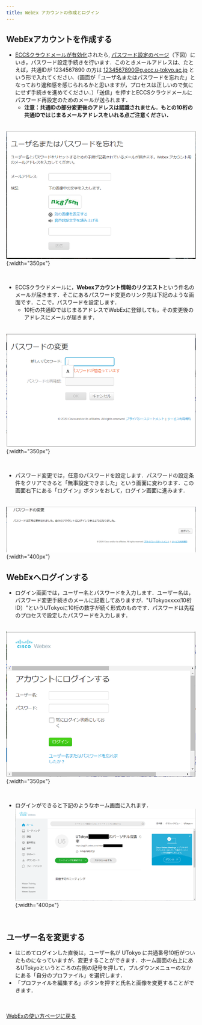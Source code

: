 ```yaml
---
title: WebEx アカウントの作成とログイン
---
```



## WebExアカウントを作成する  
* <a href="activate_eccs_account" target="_blank">ECCSクラウドメールが有効化</a>されたら, <a href="https://apj27.webex.com/mw3300/mywebex/forgotpwd.do?siteurl=apj27-jp" target="_blank">パスワード設定のページ</a>（下図）にいき，パスワード設定手続きを行います．このときメールアドレスは、たとえば，共通IDが 1234567890 の方は 1234567890@g.ecc.u-tokyo.ac.jp という形で入れてください.（画面が「ユーザ名またはパスワードを忘れた」となっており違和感を感じられるかと思いますが，プロセスは正しいので気ににせず手続きを進めてください．）「送信」を押すとECCSクラウドメールにパスワード再設定のためのメールが送られます．
  * **注意：共通IDの部分変更後のアドレスは認識されません．もとの10桁の共通IDではじまるメールアドレスをいれる点ご注意ください．**

　　![パスワード変更手続き画面](img/webex_pw_change.PNG){:width="350px"}

<br>

* ECCSクラウドメールに，**Webexアカウント情報のリクエスト**という件名のメールが届きます．そこにあるパスワード変更のリンク先は下記のような画面です．ここで，パスワードを設定します．
  * 10桁の共通IDではじまるアドレスでWebExに登録しても，その変更後のアドレスにメールが届きます．

　　![パスワード設定画面](img/webex_pw_setting.PNG){:width="350px"}

<br>

* パスワード変更では，任意のパスワードを設定します．パスワードの設定条件をクリアできると「無事設定できました」という画面に変わります．この画面右下にある「ログイン」ボタンをおして，ログイン画面に進みます．

　　![この画面がでたら成功です](img/webex_pw_success.PNG){:width="400px"}

## WebExへログインする
* ログイン画面では，ユーザー名とパスワードを入力します．ユーザー名は，パスワード変更手続きのメールに記載してありますが．"UTokyoxxxx(10桁ID）"というUTokyoに10桁の数字が続く形式のものです．パスワードは先程のプロセスで設定したパスワードを入力します．

　　![ログイン画面](img/webex_login.PNG){:width="350px"}

<br>

* ログインができると下記のようなホーム画面に入れます．
　　　
　　![WebExのホーム画面](img/webex_toppage.PNG){:width="400px"}

<br>

## ユーザー名を変更する
* はじめてログインした直後は，ユーザー名が UTokyo に共通番号10桁がついたものになっていますが．変更することができます．ホーム画面の右上にあるUTokyoというところの右側の記号を押して，プルダウンメニューのなかにある「自分のプロファイル」を選択します．
* 「プロファイルを編集する」ボタンを押すと氏名と画像を変更することができます．




<br>
<br>
<a href="index" target="_blank">WebExの使い方ページに戻る<a/>  
